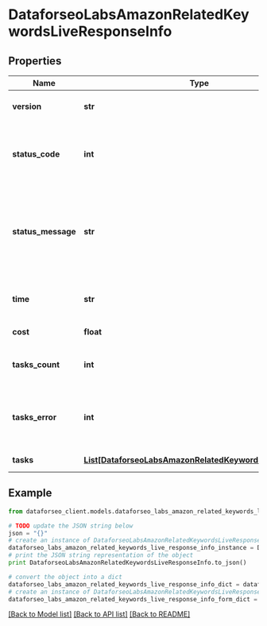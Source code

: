 # DataforseoLabsAmazonRelatedKeywordsLiveResponseInfo


## Properties

Name | Type | Description | Notes
------------ | ------------- | ------------- | -------------
**version** | **str** | the current version of the API | [optional] 
**status_code** | **int** | general status code you can find the full list of the response codes here | [optional] 
**status_message** | **str** | general informational message you can find the full list of general informational messages here | [optional] 
**time** | **str** | total execution time, seconds | [optional] 
**cost** | **float** | total tasks cost, USD | [optional] 
**tasks_count** | **int** | the number of tasks in the tasks array | [optional] 
**tasks_error** | **int** | the number of tasks in the tasks array returned with an error | [optional] 
**tasks** | [**List[DataforseoLabsAmazonRelatedKeywordsLiveTaskInfo]**](DataforseoLabsAmazonRelatedKeywordsLiveTaskInfo.md) | array of tasks | [optional] 

## Example

```python
from dataforseo_client.models.dataforseo_labs_amazon_related_keywords_live_response_info import DataforseoLabsAmazonRelatedKeywordsLiveResponseInfo

# TODO update the JSON string below
json = "{}"
# create an instance of DataforseoLabsAmazonRelatedKeywordsLiveResponseInfo from a JSON string
dataforseo_labs_amazon_related_keywords_live_response_info_instance = DataforseoLabsAmazonRelatedKeywordsLiveResponseInfo.from_json(json)
# print the JSON string representation of the object
print DataforseoLabsAmazonRelatedKeywordsLiveResponseInfo.to_json()

# convert the object into a dict
dataforseo_labs_amazon_related_keywords_live_response_info_dict = dataforseo_labs_amazon_related_keywords_live_response_info_instance.to_dict()
# create an instance of DataforseoLabsAmazonRelatedKeywordsLiveResponseInfo from a dict
dataforseo_labs_amazon_related_keywords_live_response_info_form_dict = dataforseo_labs_amazon_related_keywords_live_response_info.from_dict(dataforseo_labs_amazon_related_keywords_live_response_info_dict)
```
[[Back to Model list]](../README.md#documentation-for-models) [[Back to API list]](../README.md#documentation-for-api-endpoints) [[Back to README]](../README.md)


